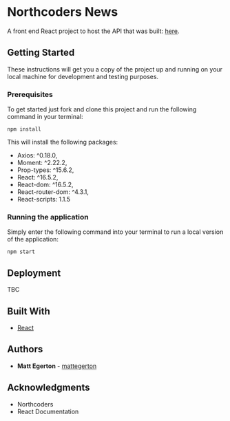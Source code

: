 # Northcoders News

A front end React project to host the API that was built: [here](https://github.com/mattegerton/BE2-northcoders-news).

## Getting Started

These instructions will get you a copy of the project up and running on your local machine for development and testing purposes. 

### Prerequisites

To get started just fork and clone this project and run the following command in your terminal:

```
npm install
```
This will install the following packages: 
- Axios: ^0.18.0,
- Moment: ^2.22.2,
- Prop-types: ^15.6.2,
- React: ^16.5.2,
- React-dom: ^16.5.2,
- React-router-dom: ^4.3.1,
- React-scripts: 1.1.5



### Running the application

Simply enter the following command into your terminal to run a local version of the application:

```
npm start
```

## Deployment

TBC

## Built With

* [React](https://reactjs.org/) 


## Authors

* **Matt Egerton**  - [mattegerton](https://github.com/mattegerton)

## Acknowledgments

* Northcoders
* React Documentation

